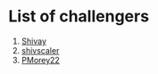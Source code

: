 # List of challengers
1. [Shivay](https://github.com/shivaylamba)
2. [shivscaler](http://github.com/shivscaler)
3. [PMorey22](https://github.com/PMorey22)